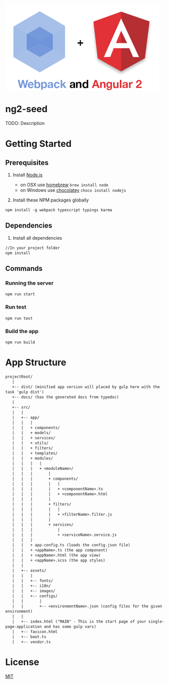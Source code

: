 ![Webpack and Angular 2](icon.png "Webpack and Angular 2")


# ng2-seed

TODO: Description

# Getting Started

## Prerequisites
1. Install [Node.js](http://nodejs.org) 
	- on OSX use [homebrew](http://brew.sh) `brew install node`
	- on Windows use [chocolatey](https://chocolatey.org/) `choco install nodejs`

2. Install these NPM packages globally
  ```
  npm install -g webpack typescript typings karma        
  ```

## Dependencies
1. Install all dependencies
  ```
  //In your project folder
  npm install
  ```

## Commands

### Running the server
```
npm run start
```

### Run test
```
npm run test
```

### Build the app
```
npm run build
```

# App Structure
```
projectRoot/
   |
   +-- dist/ (minified app version will placed by gulp here with the task 'gulp dist')
   +-- docs/ (has the generated docs from typedoc)
   |
   +-- src/
   |   |
   |   +-- app/
   |   |   |  
   |   |   + components/  
   |   |   + models/  
   |   |   + services/  
   |   |   + utils/  
   |   |   + filters/  
   |   |   + templates/    
   |   |   + modules/    
   |   |   |   |
   |   |   |   + <moduleName>/
   |   |   |       |
   |   |   |       + components/  
   |   |   |       |   |
   |   |   |       |   + <componentName>.ts
   |   |   |       |   + <componentName>.html
   |   |   |       |
   |   |   |       + filters/  
   |   |   |       |   |
   |   |   |       |   + <filterName>.filter.js
   |   |   |       |
   |   |   |       + services/  
   |   |   |           |
   |   |   |           + <serviceName>.service.js
   |   |   |
   |   |   + app-config.ts (loads the config.json file)
   |   |   + <appName>.ts (the app component) 
   |   |   + <appName>.html (the app view) 
   |   |   + <appName>.scss (the app styles) 
   |   |
   |   +-- assets/ 
   |   |   |
   |   |   +-- fonts/
   |   |   +-- i18n/
   |   |   +-- images/
   |   |   +-- configs/
   |   |       |
   |   |       +-- <environmentName>.json (config files for the given environment) 
   |   | 
   |   +-- index.html ("MAIN" - This is the start page of your single-page-application and has some gulp vars)
   |   +-- favicon.html
   |   +-- boot.ts
   |   +-- vendor.ts
  ```

# License
 [MIT](/LICENSE)